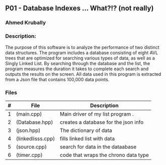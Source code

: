 ## P01 - Database Indexes ... What?!? (not really)
### Ahmed Krubally
### Description:
  The purpose of this software is to analyze the performance
of two distinct data structures. The program includes a database 
consisting of eight AVL trees that are optimized for searching various 
types of data, as well as a Singly Linked List. By searching through the 
database and the list, the program measures the duration it takes to complete
 each search and outputs the results on the screen. All data used in this program is 
 extracted from a Json file that contains 100,000 data points.


### Files

|   #   | File     | Description                      |
| :---: | -------- | -------------------------------- |
|   1   | (main.cpp) | Main driver of my list program . |
|   2   | (Database.hpp) | creates a database for the json info |
|   3   | (json.hpp) | The dictionary of data |
|   4   | (linkedlisss.cpp) | fills linked list with data |
|   5   | (source.cpp) | search for data in the dataabase |
|   6   | (timer.cpp) | code that wraps the chrono data type|






